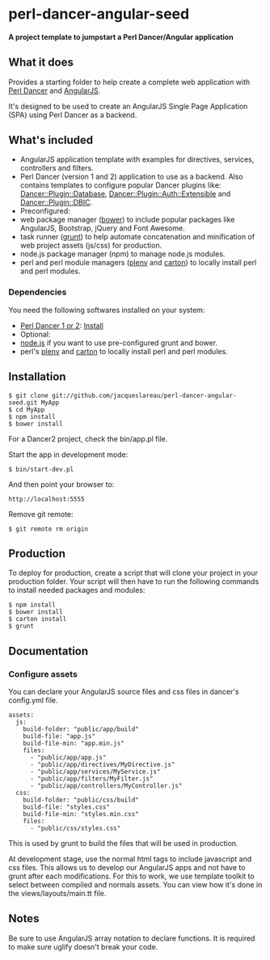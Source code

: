 ﻿# perl-dancer-angular-seed

#### A project template to jumpstart a Perl Dancer/Angular application

## What it does

Provides a starting folder to help create a complete web application with 
[Perl Dancer](http://http://www.perldancer.org) and [AngularJS](http://angularjs.org). 

It's designed to be used to create an AngularJS Single Page Application (SPA) using Perl Dancer as a backend.

## What's included

 - AngularJS application template with examples for directives, services, controllers and filters.
 - Perl Dancer (version 1 and 2) application to use as a backend. Also contains templates to configure popular Dancer plugins like: 
   [Dancer::Plugin::Database](https://metacpan.org/pod/Dancer::Plugin::Database),
   [Dancer::Plugin::Auth::Extensible](https://metacpan.org/pod/Dancer::Plugin::Auth::Extensible) and 
   [Dancer::Plugin::DBIC](https://metacpan.org/pod/Dancer::Plugin::DBIC).
 - Preconfigured: 
  - web package manager ([bower](http://bower.io/)) to include popular packages like AngularJS, Bootstrap, 
    jQuery and Font Awesome.
  - task runner ([grunt](http://gruntjs.com/)) to help automate concatenation and minification of 
    web project assets (js/css) for production.
  - node.js package manager (npm) to manage node.js modules.
  - perl and perl module managers ([plenv](https://github.com/tokuhirom/plenv) and [carton](https://metacpan.org/pod/Carton)) 
    to locally install perl and perl modules.

### Dependencies

You need the following softwares installed on your system:

- [Perl Dancer 1 or 2](http://www.perldancer.org/): [Install](http://www.perldancer.org/quickstart)
- Optional:
 - [node.js](http://nodejs.org/) if you want to use pre-configured grunt and bower.
 - perl's [plenv](https://github.com/tokuhirom/plenv) and [carton](https://metacpan.org/pod/Carton) 
   to locally install perl and perl modules.

## Installation

```
$ git clone git://github.com/jacqueslareau/perl-dancer-angular-seed.git MyApp
$ cd MyApp
$ npm install
$ bower install
```

For a Dancer2 project, check the bin/app.pl file.

Start the app in development mode:

```
$ bin/start-dev.pl
```

And then point your browser to:

```
http://localhost:5555
```

Remove git remote:

```
$ git remote rm origin
```

## Production

To deploy for production, create a script that will clone your project in your production folder.
Your script will then have to run the following commands to install needed packages and modules:

```
$ npm install
$ bower install
$ carton install
$ grunt
```

## Documentation

### Configure assets

You can declare your AngularJS source files and css files in dancer's config.yml file. 

```
assets: 
  js: 
    build-folder: "public/app/build"
    build-file: "app.js"
    build-file-min: "app.min.js"
    files: 
      - "public/app/app.js"
      - "public/app/directives/MyDirective.js"
      - "public/app/services/MyService.js"
      - "public/app/filters/MyFilter.js"
      - "public/app/controllers/MyController.js"
  css:
    build-folder: "public/css/build"
    build-file: "styles.css"
    build-file-min: "styles.min.css"
    files: 
      - "public/css/styles.css"
```

This is used by grunt to build the files that will be used in production.

At development stage, use the normal html tags to include javascript and css files.
This allows us to develop our AngularJS apps and not have to grunt after each modifications.
For this to work, we use template toolkit to select between compiled and normals assets.
You can view how it's done in the views/layouts/main.tt file.

## Notes

Be sure to use AngularJS array notation to declare functions. It is required to make sure uglify 
doesn't break your code.
